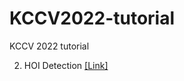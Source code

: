 # KCCV2022-tutorial
KCCV 2022 tutorial 

2. HOI Detection [[Link]](https://github.com/mlvlab/KCCV2022-tutorial/blob/main/02_Human_Object_Interaction_Detection_tutorial.ipynb)

